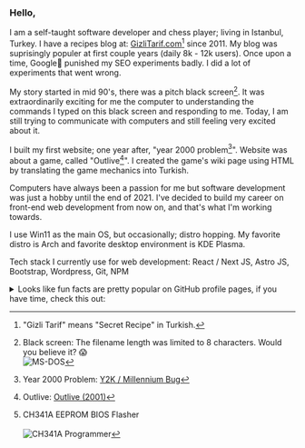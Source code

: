 
### Hello,

I am a self-taught software developer and chess player; living in Istanbul, Turkey. I have a recipes blog at: [GizliTarif.com](https://www.gizlitarif.com)[^1] since 2011.
My blog was suprisingly populer at first couple years (daily 8k - 12k users). Once upon a time, Google🤖 punished my SEO experiments badly. I did a lot of experiments that went wrong.

My story started in mid 90's, there was a pitch black screen[^2]. It was extraordinarily exciting for me the computer to understanding the commands I typed on this black screen and responding to me. Today, I am still trying to communicate with computers and still feeling very excited about it.

I built my first website; one year after, "year 2000 problem[^3]". Website was about a game, called "Outlive[^4]". I created the game's wiki page using HTML by translating the game mechanics into Turkish.

Computers have always been a passion for me but software development was just a hobby until the end of 2021. I've decided to build my career on front-end web development from now on, and that's what I'm working towards.

I use Win11 as the main OS, but occasionally; distro hopping. My favorite distro is Arch and favorite desktop environment is KDE Plasma.

Tech stack I currently use for web development: React / Next JS, Astro JS, Bootstrap, Wordpress, Git, NPM

<details>
<summary>Looks like fun facts are pretty popular on GitHub profile pages, if you have time, check this out:</summary>

In 2001, I updated the BIOS of my computer's motherboard with another brand's motherboard, and the computer did not turn on (POST) again until it was sent for service. The service almost charged me for a new motherboard and reprogrammed the BIOS chip with an external device. Lesson learned? Let's see.

In 2009, I overclocked my laptop's external GPU, causing it to overheat and break beyond repair. Lesson learned? Let's see.

In 2019, I tried to overclock the newly purchased desktop computer's GeForce GTX 1050 TI graphics card by editing its BIOS and writing it to the chip. However, I corrupted the voltage values of the chip, causing the video card to be inoperable with any motherboard. Lesson learned? Let's see.

I remembered what happened to me in 2001, and in 2019, I had an idea that there might be devices on the market that could write chips externally. I googled a few questions, read some articles, and found a device[^5] that I bought. Although it might have worked in theory, I had no idea what I was doing. I also asked a few questions on YouTube and watched videos. Then I found the original BIOS of my video card on the internet, downloaded it, and plugged this newly purchased device into another working computer. I used the original BIOS file and the device to reprogram the chip with information I had learned from YouTube videos 15 minutes earlier. 🎉Hooray!🎉 My GPU started working again.

At first glance, people may think that I haven't learned a lesson from these experiences because I will break things again, right? Or at least the lesson that I learned is "you shouldn't break things you don't know about by playing with curiosity." Wrong!

These were exciting things for me to learn. A little detail that I learned from the service disaster that happened to me in 2001 turned into a miracle 18 years later. Break, build, repeat. That's the lesson for me...
</details>

[^1]: "Gizli Tarif" means "Secret Recipe" in Turkish.
[^2]: Black screen: The filename length was limited to 8 characters. Would you believe it? :scream:
\
![MS-DOS](https://user-images.githubusercontent.com/6636688/184540115-df496264-2e02-4341-8f1d-c5edcc826a66.png)
[^3]: Year 2000 Problem: [Y2K / Millennium Bug](https://en.wikipedia.org/wiki/Year_2000_problem)
[^4]: Outlive: [Outlive (2001)](https://en.wikipedia.org/wiki/Outlive)
[^5]: CH341A EEPROM BIOS Flasher  
\
![CH341A Programmer](https://user-images.githubusercontent.com/6636688/184550630-e2a716df-98ce-49c4-aadc-d2d1a148a009.jpg)


